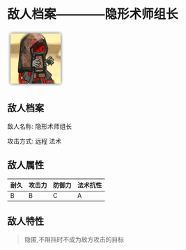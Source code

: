 # 敌人档案————隐形术师组长

![隐形术师组长](./eneIcons/隐形术师组长.png)

## 敌人档案

敌人名称: 隐形术师组长

攻击方式: 远程 法术

## 敌人属性

| 耐久      | 攻击力  | 防御力 | 法术抗性 |
|---------|------|-----|------|
| B | B | C | A |

## 敌人特性
> 隐匿,不阻挡时不成为敌方攻击的目标
